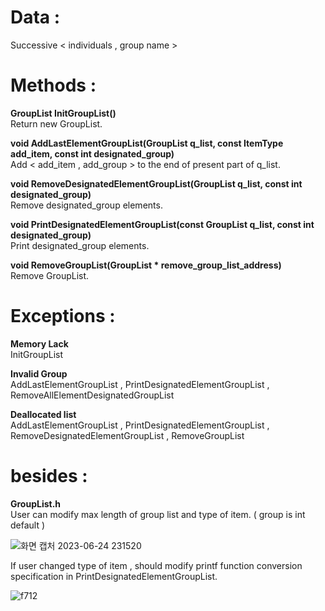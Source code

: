 # Data :   
   
Successive < individuals , group name >  

   

# Methods :   

**GroupList InitGroupList()**   
Return new GroupList.

**void AddLastElementGroupList(GroupList q_list, const ItemType add_item, const int designated_group)**   
Add < add_item , add_group > to the end of present part of q_list. 

**void RemoveDesignatedElementGroupList(GroupList q_list, const int designated_group)**   
Remove designated_group elements. 

**void PrintDesignatedElementGroupList(const GroupList q_list, const int designated_group)**   
Print designated_group elements.   

**void RemoveGroupList(GroupList * remove_group_list_address)**   
Remove GroupList. 
 
# Exceptions :

**Memory Lack**   
InitGroupList

**Invalid Group**   
AddLastElementGroupList , PrintDesignatedElementGroupList , RemoveAllElementDesignatedGroupList

**Deallocated list**   
AddLastElementGroupList , PrintDesignatedElementGroupList , RemoveDesignatedElementGroupList , RemoveGroupList

# besides : 

**GroupList.h**   
User can modify max length of  group list and type of item. ( group is int default )     

![화면 캡처 2023-06-24 231520](https://github.com/woo-in/DATA-STRUCTURES-Principles-and-Applications/assets/69314509/45a2480a-02cb-4f6a-9aeb-97b61b249ae3)   

If user changed type of item , should modify printf function conversion specification in PrintDesignatedElementGroupList.   

![f712](https://github.com/woo-in/DATA-STRUCTURES-Principles-and-Applications/assets/69314509/42e97b4f-c22f-4e01-ae5c-f8c10ec28790)
